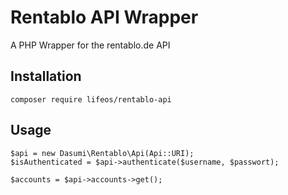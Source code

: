 # Rentablo API Wrapper

A PHP Wrapper for the rentablo.de API

## Installation

```
composer require lifeos/rentablo-api
```

## Usage

```
$api = new Dasumi\Rentablo\Api(Api::URI);
$isAuthenticated = $api->authenticate($username, $passwort);

$accounts = $api->accounts->get();
```
